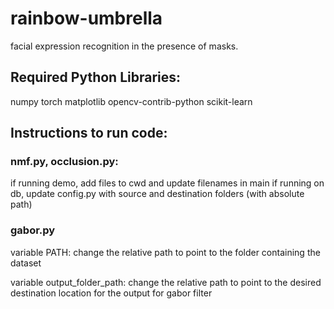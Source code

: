 # rainbow-umbrella
facial expression recognition in the presence of masks. 

## Required Python Libraries:
numpy torch matplotlib opencv-contrib-python scikit-learn

## Instructions to run code:
### nmf.py, occlusion.py:
if running demo, add files to cwd and update filenames in main
if running on db, update config.py with source and destination folders (with absolute path)

### gabor.py
variable PATH: change the relative path to point to the folder containing the dataset

variable output_folder_path: change the relative path to point to the desired destination location for the output for gabor filter
